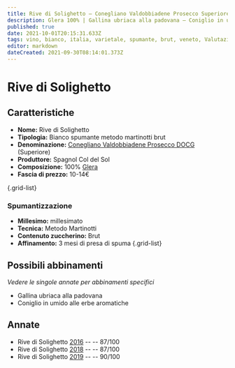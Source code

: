 ```yaml
---
title: Rive di Solighetto – Conegliano Valdobbiadene Prosecco Superiore DOCG – Spagnol Col del Sol – Veneto (IT) – 10-14€ – 3★-5★
description: Glera 100% | Gallina ubriaca alla padovana – Coniglio in umido alle erbe aromatiche
published: true
date: 2021-10-01T20:15:31.633Z
tags: vino, bianco, italia, varietale, spumante, brut, veneto, Valutazioni | 5 stelle, millesimato, Prezzi | 10-14€, metodo martinotti, glera, gallina ubriaca, Coniglio in umido alle erbe aromatiche
editor: markdown
dateCreated: 2021-09-30T08:14:01.373Z
---
```


# Rive di Solighetto

## Caratteristiche
- **Nome:** Rive di Solighetto 
- **Tipologia:** Bianco spumante metodo martinotti brut
- **Denominazione:** [Conegliano Valdobbiadene Prosecco DOCG](/denominazioni/Veneto/DOCG/Conegliano-Valdobbiadene-Prosecco) (Superiore)
- **Produttore:** Spagnol Col del Sol 
- **Composizione:** 100% [Glera](/vitigni/Italia/bacca-bianca/glera) 
- **Fascia di prezzo:** 10-14€

{.grid-list}

### Spumantizzazione
- **Millesimo:** millesimato
- **Tecnica:** Metodo Martinotti
- **Contenuto zuccherino:** Brut
- **Affinamento:** 3 mesi di presa di spuma
{.grid-list}



## Possibili abbinamenti
*Vedere le singole annate per abbinamenti specifici*

- Gallina ubriaca alla padovana
- Coniglio in umido alle erbe aromatiche

## Annate

- Rive di Solighetto [2016](/vini/Italia/Veneto/Spagnol-Col-del-Sol/Rive-di-Solighetto/2016) -- <span class="star-3"></span> -- 87/100
- Rive di Solighetto [2018](/vini/Italia/Veneto/Spagnol-Col-del-Sol/Rive-di-Solighetto/2018) -- <span class="star-5"></span> -- 87/100
- Rive di Solighetto [2019](/vini/Italia/Veneto/Spagnol-Col-del-Sol/Rive-di-Solighetto/2019) -- <span class="star-4"></span> -- 90/100
